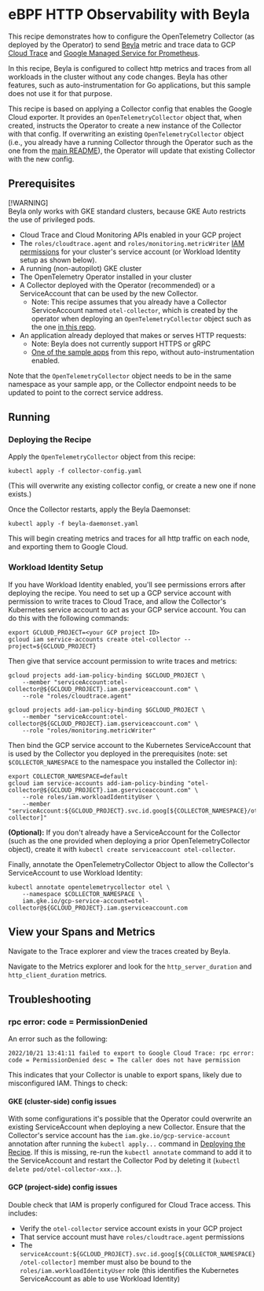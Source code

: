 # eBPF HTTP Observability with Beyla

This recipe demonstrates how to configure the OpenTelemetry Collector
(as deployed by the Operator) to send [Beyla](https://github.com/grafana/beyla)
metric and trace data to GCP [Cloud Trace](https://cloud.google.com/trace) and
[Google Managed Service for Prometheus](https://cloud.google.com/stackdriver/docs/managed-prometheus).

In this recipe, Beyla is configured to collect http metrics and traces from all
workloads in the cluster without any code changes. Beyla has other features,
such as auto-instrumentation for Go applications, but this sample does not use
it for that purpose.

This recipe is based on applying a Collector config that enables the Google Cloud exporter.
It provides an `OpenTelemetryCollector` object that, when created, instructs the Operator to
create a new instance of the Collector with that config. If overwriting an existing `OpenTelemetryCollector`
object (i.e., you already have a running Collector through the Operator such as the one from the
[main README](../../README.md#starting-the-collector)), the Operator will update that existing
Collector with the new config.

## Prerequisites

[!WARNING]  
Beyla only works with GKE standard clusters, because GKE Auto restricts the use of privileged pods.

* Cloud Trace and Cloud Monitoring APIs enabled in your GCP project
* The `roles/cloudtrace.agent` and `roles/monitoring.metricWriter`
  [IAM permissions](https://cloud.google.com/trace/docs/iam#roles)
  for your cluster's service account (or Workload Identity setup as shown below).
* A running (non-autopilot) GKE cluster
* The OpenTelemetry Operator installed in your cluster
* A Collector deployed with the Operator (recommended) or a ServiceAccount that can be used by the new Collector.
  * Note: This recipe assumes that you already have a Collector ServiceAccount named `otel-collector`,
    which is created by the operator when deploying an `OpenTelemetryCollector` object such as the
    one [in this repo](../../collector-config.yaml).
* An application already deployed that makes or serves HTTP requests:
  * Note: Beyla does not currently support HTTPS or gRPC
  * [One of the sample apps](../../sample-apps) from this repo, without auto-instrumentation enabled.

Note that the `OpenTelemetryCollector` object needs to be in the same namespace as your sample
app, or the Collector endpoint needs to be updated to point to the correct service address.

## Running

### Deploying the Recipe

Apply the `OpenTelemetryCollector` object from this recipe:

```
kubectl apply -f collector-config.yaml
```

(This will overwrite any existing collector config, or create a new one if none exists.)

Once the Collector restarts, apply the Beyla Daemonset:

```
kubectl apply -f beyla-daemonset.yaml
```

This will begin creating metrics and traces for all http traffic on each node,
and exporting them to Google Cloud.

### Workload Identity Setup

If you have Workload Identity enabled, you'll see permissions errors after deploying the recipe.
You need to set up a GCP service account with permission to write traces to Cloud Trace, and allow
the Collector's Kubernetes service account to act as your GCP service account. You can do this with
the following commands:

```
export GCLOUD_PROJECT=<your GCP project ID>
gcloud iam service-accounts create otel-collector --project=${GCLOUD_PROJECT}
```

Then give that service account permission to write traces and metrics:

```
gcloud projects add-iam-policy-binding $GCLOUD_PROJECT \
    --member "serviceAccount:otel-collector@${GCLOUD_PROJECT}.iam.gserviceaccount.com" \
    --role "roles/cloudtrace.agent"
```

```
gcloud projects add-iam-policy-binding $GCLOUD_PROJECT \
    --member "serviceAccount:otel-collector@${GCLOUD_PROJECT}.iam.gserviceaccount.com" \
    --role "roles/monitoring.metricWriter"
```

Then bind the GCP service account to the Kubernetes ServiceAccount that is used by the Collector
you deployed in the prerequisites (note: set `$COLLECTOR_NAMESPACE` to the namespace you installed
the Collector in):

```
export COLLECTOR_NAMESPACE=default
gcloud iam service-accounts add-iam-policy-binding "otel-collector@${GCLOUD_PROJECT}.iam.gserviceaccount.com" \
    --role roles/iam.workloadIdentityUser \
    --member "serviceAccount:${GCLOUD_PROJECT}.svc.id.goog[${COLLECTOR_NAMESPACE}/otel-collector]"
```

**(Optional):** If you don't already have a ServiceAccount for the Collector (such as the one provided
when deploying a prior OpenTelemetryCollector object), create it with `kubectl create serviceaccount otel-collector`.

Finally, annotate the OpenTelemetryCollector Object to allow the Collector's ServiceAccount to use Workload Identity:

```
kubectl annotate opentelemetrycollector otel \
    --namespace $COLLECTOR_NAMESPACE \
    iam.gke.io/gcp-service-account=otel-collector@${GCLOUD_PROJECT}.iam.gserviceaccount.com
```

## View your Spans and Metrics

Navigate to the Trace explorer and view the traces created by Beyla.

Navigate to the Metrics explorer and look for the `http_server_duration` and
`http_client_duration` metrics.

## Troubleshooting

### rpc error: code = PermissionDenied

An error such as the following:

```
2022/10/21 13:41:11 failed to export to Google Cloud Trace: rpc error: code = PermissionDenied desc = The caller does not have permission
```

This indicates that your Collector is unable to export spans, likely due to misconfigured IAM. Things to check:

#### GKE (cluster-side) config issues

With some configurations it's possible that the Operator could overwrite an existing ServiceAccount when deploying
a new Collector. Ensure that the Collector's service account has the `iam.gke.io/gcp-service-account` annotation after
running the `kubectl apply...` command in [Deploying the Recipe](#deploying-the-recipe). If this is missing, re-run the
`kubectl annotate` command to add it to the ServiceAccount and restart the Collector Pod by deleting it (`kubectl delete pod/otel-collector-xxx..`).

#### GCP (project-side) config issues

Double check that IAM is properly configured for Cloud Trace access. This includes:

* Verify the `otel-collector` service account exists in your GCP project
* That service account must have `roles/cloudtrace.agent` permissions
* The `serviceAccount:${GCLOUD_PROJECT}.svc.id.goog[${COLLECTOR_NAMESPACE}/otel-collector]` member must also be bound
  to the `roles/iam.workloadIdentityUser` role (this identifies the Kubernetes ServiceAccount as able to use Workload Identity)
